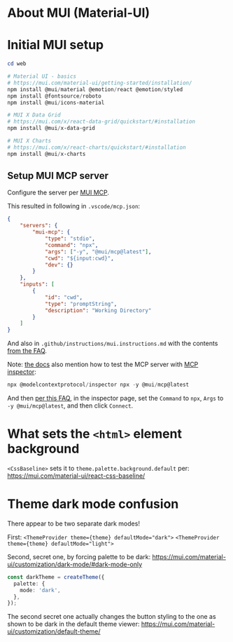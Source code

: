 # About MUI (Material-UI)

# Initial MUI setup

```powershell
cd web

# Material UI - basics
# https://mui.com/material-ui/getting-started/installation/
npm install @mui/material @emotion/react @emotion/styled
npm install @fontsource/roboto
npm install @mui/icons-material

# MUI X Data Grid
# https://mui.com/x/react-data-grid/quickstart/#installation
npm install @mui/x-data-grid

# MUI X Charts
# https://mui.com/x/react-charts/quickstart/#installation
npm install @mui/x-charts
```

## Setup MUI MCP server

Configure the server per [MUI MCP].

This resulted in following in `.vscode/mcp.json`:

```json
{
    "servers": {
        "mui-mcp": {
            "type": "stdio",
            "command": "npx",
            "args": ["-y", "@mui/mcp@latest"],
            "cwd": "${input:cwd}",
            "dev": {}
        }
    },
    "inputs": [
        {
            "id": "cwd",
            "type": "promptString",
            "description": "Working Directory"
        }
    ]
}
```

And also in `.github/instructions/mui.instructions.md` with the contents [from the FAQ][MUI MCP FAQ instructions].

Note: [the docs][MUI MCP] also mention how to test the MCP server with [MCP inspector]:

``` powershell
npx @modelcontextprotocol/inspector npx -y @mui/mcp@latest
```

And then [per this FAQ](https://mui.com/material-ui/getting-started/mcp/#ive-installed-the-mcp-but-there-are-errors-in-connection),
in the inspector page, set the `Command` to `npx`, `Args` to `-y @mui/mcp@latest`, and then click `Connect`.

# What sets the `<html>` element background

`<CssBaseline>` sets it to `theme.palette.background.default` per:
https://mui.com/material-ui/react-css-baseline/

# Theme dark mode confusion

There appear to be two separate dark modes!

First:
`<ThemeProvider theme={theme} defaultMode="dark">`
`<ThemeProvider theme={theme} defaultMode="light">`

Second, secret one, by forcing palette to be dark:
https://mui.com/material-ui/customization/dark-mode/#dark-mode-only

``` typescript
const darkTheme = createTheme({
  palette: {
    mode: 'dark',
  },
});
```

The second secret one actually changes the button styling to the one as shown to be dark in the default theme viewer:
https://mui.com/material-ui/customization/default-theme/

[MUI MCP]: https://mui.com/material-ui/getting-started/mcp
[MUI MCP FAQ instructions]: https://mui.com/material-ui/getting-started/mcp/#ive-installed-the-mcp-but-it-is-not-being-used-when-i-ask-questions
[MCP inspector]: https://modelcontextprotocol.io/docs/tools/inspector
